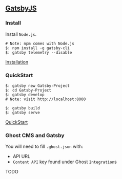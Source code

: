 ## [GatsbyJS](https://www.gatsbyjs.org/)

### Install

Install `Node.js`.  

```
# Note: npm comes with Node.js
$: npm install -g gatsby-cli
$: gatsby telemetry --disable
```

[Installation](Tutorial\TutorialStepByStep\00Setup)  

### QuickStart

```
$: gatsby new Gatsby-Project
$: cd Gatsby-Project
$: gatsby develop
# Note: visit http://localhost:8000

$: gatsby build
$: gatsby serve
```

[QuickStart](Tutorial\TutorialStepByStep\00Setup)  

### Ghost CMS and Gatsby

You will need to fill `.ghost.json` with:
* API URL
* `Content API` key found under Ghost `Integration`s

TODO
